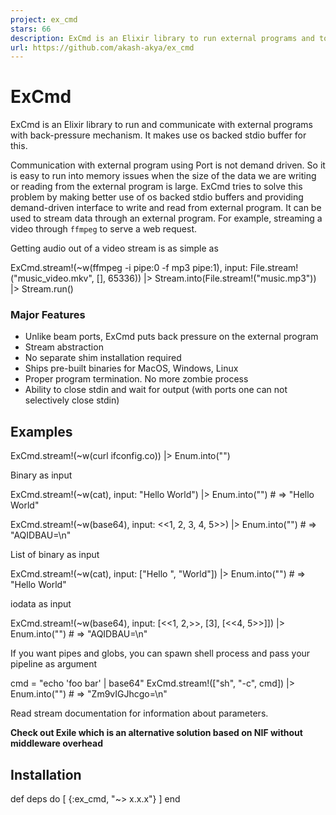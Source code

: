```yaml
---
project: ex_cmd
stars: 66
description: ExCmd is an Elixir library to run external programs and to communicate with back pressure
url: https://github.com/akash-akya/ex_cmd
---
```


ExCmd
=====

ExCmd is an Elixir library to run and communicate with external programs with back-pressure mechanism. It makes use os backed stdio buffer for this.

Communication with external program using Port is not demand driven. So it is easy to run into memory issues when the size of the data we are writing or reading from the external program is large. ExCmd tries to solve this problem by making better use of os backed stdio buffers and providing demand-driven interface to write and read from external program. It can be used to stream data through an external program. For example, streaming a video through `ffmpeg` to serve a web request.

Getting audio out of a video stream is as simple as

ExCmd.stream!(~w(ffmpeg -i pipe:0 -f mp3 pipe:1), input: File.stream!("music\_video.mkv", \[\], 65336))
|> Stream.into(File.stream!("music.mp3"))
|> Stream.run()

### Major Features

-   Unlike beam ports, ExCmd puts back pressure on the external program
-   Stream abstraction
-   No separate shim installation required
-   Ships pre-built binaries for MacOS, Windows, Linux
-   Proper program termination. No more zombie process
-   Ability to close stdin and wait for output (with ports one can not selectively close stdin)

Examples
--------

ExCmd.stream!(~w(curl ifconfig.co))
|> Enum.into("")

Binary as input

ExCmd.stream!(~w(cat), input: "Hello World")
|> Enum.into("")
\# => "Hello World"

ExCmd.stream!(~w(base64), input: <<1, 2, 3, 4, 5\>>)
|> Enum.into("")
\# => "AQIDBAU=\\n"

List of binary as input

ExCmd.stream!(~w(cat), input: \["Hello ", "World"\])
|> Enum.into("")
\# => "Hello World"

iodata as input

ExCmd.stream!(~w(base64), input: \[<<1, 2,\>>, \[3\], \[<<4, 5\>>\]\])
|> Enum.into("")
\# => "AQIDBAU=\\n"

If you want pipes and globs, you can spawn shell process and pass your pipeline as argument

cmd \= "echo 'foo bar' | base64"
ExCmd.stream!(\["sh", "-c", cmd\])
|> Enum.into("")
\# => "Zm9vIGJhcgo=\\n"

Read stream documentation for information about parameters.

**Check out Exile which is an alternative solution based on NIF without middleware overhead**

Installation
------------

def deps do
  \[
    {:ex\_cmd, "~> x.x.x"}
  \]
end
